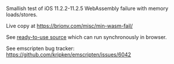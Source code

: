Smallish test of iOS 11.2.2-11.2.5 WebAssembly failure with memory loads/stores.

Live copy at https://brionv.com/misc/min-wasm-fail/

See [ready-to-use source](https://github.com/brion/min-wasm-fail/blob/master/min-wasm-fail.js) which can run synchronously in browser.

See emscripten bug tracker: https://github.com/kripken/emscripten/issues/6042
